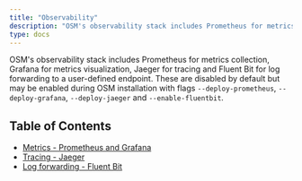 ```yaml
---
title: "Observability"
description: "OSM's observability stack includes Prometheus for metrics collection, Grafana for metrics visualization, Jaeger for tracing and Fluent Bit for log forwarding."
type: docs
---
```



OSM's observability stack includes Prometheus for metrics collection, Grafana for metrics visualization, Jaeger for tracing and Fluent Bit for log forwarding to a user-defined endpoint. These are disabled by default but may be enabled during OSM installation with flags `--deploy-prometheus`, `--deploy-grafana`, `--deploy-jaeger` and `--enable-fluentbit`.

## Table of Contents
- [Metrics - Prometheus and Grafana](./metrics.md)
- [Tracing - Jaeger](./tracing.md)
- [Log forwarding - Fluent Bit](./logs.md)

